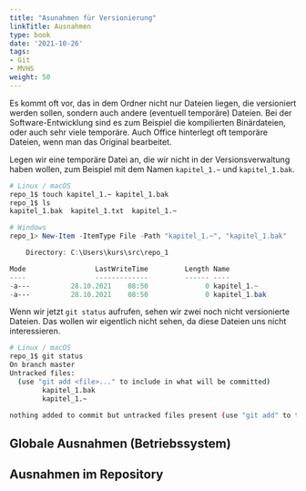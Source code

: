 ```yaml
---
title: "Asunahmen für Versionierung"
linkTitle: Ausnahmen
type: book
date: '2021-10-26'
tags:
- Git
- MVHS
weight: 50
---
```


Es kommt oft vor, das in dem Ordner nicht nur Dateien liegen, die versioniert werden sollen, sondern auch andere (eventuell temporäre) Dateien. Bei der Software-Entwicklung sind es zum Beispiel die kompilierten Binärdateien, oder auch sehr viele temporäre. Auch Office hinterlegt oft temporäre Dateien, wenn man das Original bearbeitet.

Legen wir eine temporäre Datei an, die wir nicht in der Versionsverwaltung haben wollen, zum Beispiel mit dem Namen `kapitel_1.~` und `kapitel_1.bak`.

```bash
# Linux / macOS
repo_1$ touch kapitel_1.~ kapitel_1.bak
repo_1$ ls
kapitel_1.bak  kapitel_1.txt  kapitel_1.~
```

```powershell
# Windows
repo_1> New-Item -ItemType File -Path "kapitel_1.~", "kapitel_1.bak"

    Directory: C:\Users\kurs\src\repo_1

Mode                 LastWriteTime         Length Name
----                 -------------         ------ ----
-a---          28.10.2021    08:50              0 kapitel_1.~
-a---          28.10.2021    08:50              0 kapitel_1.bak
```

Wenn wir jetzt `git status` aufrufen, sehen wir zwei noch nicht versionierte Dateien. Das wollen wir eigentlich nicht sehen, da diese Dateien uns nicht interessieren.

```bash
# Linux / macOS
repo_1$ git status
On branch master
Untracked files:
  (use "git add <file>..." to include in what will be committed)
        kapitel_1.bak
        kapitel_1.~

nothing added to commit but untracked files present (use "git add" to track)
```

## Globale Ausnahmen (Betriebssystem)

## Ausnahmen im Repository
